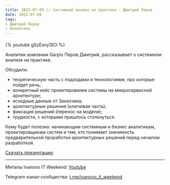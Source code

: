 ```yaml
---
title: 2022-07-09 // Системный анализ на практике - Дмитрий Перов
date: 2022-07-09
tags:
- Дмитрий Перов
- Аналитика
---
```


#### 

{% youtube gSzEsny3ICI %}

Аналитик компании Garpix Перов Дмитрий, рассказывает о системном анализе на практике.

Обсудили:
- теоретическую часть с подходами и технологиями, про которые пойдет речь;
- конкретный кейс проектирования системы на микросервисной архитектуре;
- исходные данные от Заказчика;
- архитектурные решения (ключевая часть);
- фиксация решений (перенос на модели);
- трудности, с которыми пришлось столкнуться.

Кому будет полезно: начинающим системным и бизнес аналитикам, проектировщикам систем и тем, кто понимает значимость предварительной проработки архитектурных решений перед началом разработкой.

[Скачать презентацию](/ivanovo-it-weekend/images/2022-07-09/2022-07-09-sistemniy_analiz_na_praktike.pptx)

---

Митапы Ivanovo IT Weekend: [Youtube](https://www.youtube.com/channel/UCvNa9tbtI1_xgiY6F1QvQZQ)

Telegram-канал сообщества: [t.me/ivanovo_it_weekend](https://t.me/ivanovo_it_weekend)

